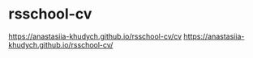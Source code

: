 # rsschool-cv
https://anastasiia-khudych.github.io/rsschool-cv/cv
https://anastasiia-khudych.github.io/rsschool-cv/
